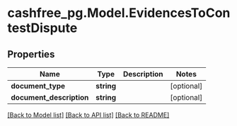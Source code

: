 # cashfree_pg.Model.EvidencesToContestDispute

## Properties

Name | Type | Description | Notes
------------ | ------------- | ------------- | -------------
**document_type** | **string** |  | [optional] 
**document_description** | **string** |  | [optional] 

[[Back to Model list]](../README.md#documentation-for-models) [[Back to API list]](../README.md#documentation-for-api-endpoints) [[Back to README]](../README.md)

